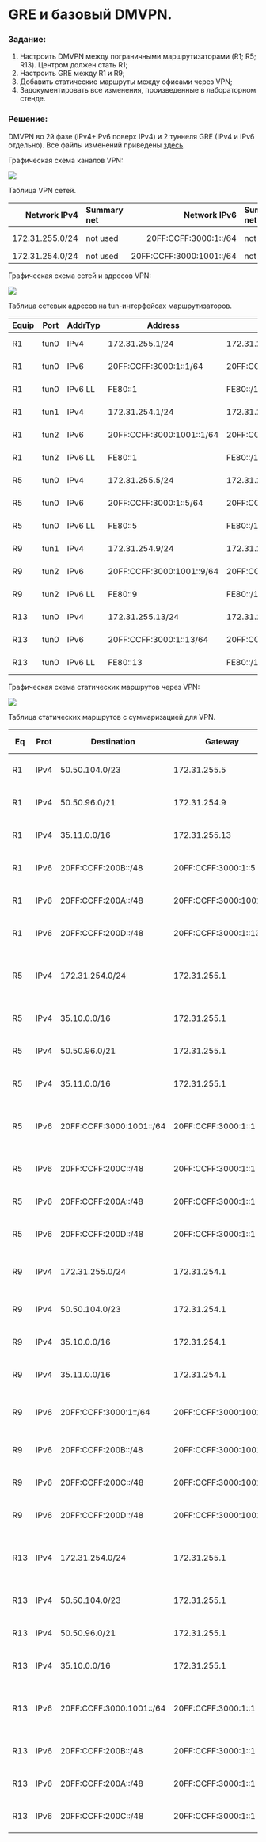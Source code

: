 # GRE и базовый DMVPN.

###  Задание:

  1. Настроить DMVPN между пограничными маршрутизаторами (R1; R5; R13). Центром должен стать R1;
  2. Настроить GRE между R1 и R9;
  3. Добавить статические маршруты между офисами через VPN;
  4. Задокументировать все изменения, произведенные в лабораторном стенде.



###  Решение:

  DMVPN во 2й фазе (IPv4+IPv6 поверх IPv4) и 2 туннеля GRE (IPv4 и IPv6 отдельно).
  Все файлы изменений приведены [здесь](configs/).


  Графическая схема каналов VPN:

![](vpn.png)


  Таблица VPN сетей.

| Network IPv4     | Summary net    | Network IPv6             | Summary net         | Description   |
|-----------------:|:---------------|-------------------------:|:--------------------|:-------------:|
| 172.31.255.0/24  | not used       | 20FF:CCFF:3000:1::/64    | not used            | DMVPN network |
| 172.31.254.0/24  | not used       | 20FF:CCFF:3000:1001::/64 | not used            | GRE tun net   |


  Графическая схема сетей и адресов VPN:

![](vpn_addresses.png)


  Таблица сетевых адресов на tun-интерфейсах маршрутизаторов.

| Equip | Port | AddrTyp | Address                   | Network                  | Description     |
|-------|------|---------|---------------------------|--------------------------|-----------------|
| R1    | tun0 | IPv4    | 172.31.255.1/24           | 172.31.255.0/24          | DMVPN hub       |
| R1    | tun0 | IPv6    | 20FF:CCFF:3000:1::1/64    | 20FF:CCFF:3000:1::/64    | DMVPN hub       |
| R1    | tun0 | IPv6 LL | FE80::1                   | FE80::/10                | link-local tun0 |
| R1    | tun1 | IPv4    | 172.31.254.1/24           | 172.31.254.0/24          | GRE tun to R9   |
| R1    | tun2 | IPv6    | 20FF:CCFF:3000:1001::1/64 | 20FF:CCFF:3000:1001::/64 | GRE tun to R9   |
| R1    | tun2 | IPv6 LL | FE80::1                   | FE80::/10                | link-local tun2 |
| R5    | tun0 | IPv4    | 172.31.255.5/24           | 172.31.255.0/24          | DMVPN to R1     |
| R5    | tun0 | IPv6    | 20FF:CCFF:3000:1::5/64    | 20FF:CCFF:3000:1::/64    | DMVPN to R1     |
| R5    | tun0 | IPv6 LL | FE80::5                   | FE80::/10                | link-local tun0 |
| R9    | tun1 | IPv4    | 172.31.254.9/24           | 172.31.254.0/24          | GRE tun1 to R1  |
| R9    | tun2 | IPv6    | 20FF:CCFF:3000:1001::9/64 | 20FF:CCFF:3000:1001::/64 | GRE tun2 to R1  |
| R9    | tun2 | IPv6 LL | FE80::9                   | FE80::/10                | link-local tun2 |
| R13   | tun0 | IPv4    | 172.31.255.13/24          | 172.31.255.0/24          | DMVPN to R1     |
| R13   | tun0 | IPv6    | 20FF:CCFF:3000:1::13/64   | 20FF:CCFF:3000:1::/64    | DMVPN to R1     |
| R13   | tun0 | IPv6 LL | FE80::13                  | FE80::/10                | link-local tun0 |


  Графическая схема статических маршрутов через VPN:

![](static_over_vpn.png)


  Таблица статических маршрутов с суммаризацией для VPN.

| Eq  | Prot | Destination              | Gateway                | M | Comment (name)                       |
|-----|------|--------------------------|------------------------|---|--------------------------------------|
| R1  | IPv4 | 50.50.104.0/23           | 172.31.255.5           | 1 | to R5 through dmvpn                  |
| R1  | IPv4 | 50.50.96.0/21            | 172.31.254.9           | 1 | to R9 through gre tunnel             |
| R1  | IPv4 | 35.11.0.0/16             | 172.31.255.13          | 1 | to R13 through dmvpn                 |
| R1  | IPv6 | 20FF:CCFF:200B::/48      | 20FF:CCFF:3000:1::5    | 1 | to R5 through dmvpn                  |
| R1  | IPv6 | 20FF:CCFF:200A::/48      | 20FF:CCFF:3000:1001::9 | 1 | to R9 through gre tunnel             |
| R1  | IPv6 | 20FF:CCFF:200D::/48      | 20FF:CCFF:3000:1::13   | 1 | to R13 through dmvpn                 |
| R5  | IPv4 | 172.31.254.0/24          | 172.31.255.1           | 1 | to gre tunnel networks through dmvpn |
| R5  | IPv4 | 35.10.0.0/16             | 172.31.255.1           | 1 | to R1 through dmvpn                  |
| R5  | IPv4 | 50.50.96.0/21            | 172.31.255.1           | 1 | to R9 through dmvpn                  |
| R5  | IPv4 | 35.11.0.0/16             | 172.31.255.1           | 1 | to R13 through dmvpn                 |
| R5  | IPv6 | 20FF:CCFF:3000:1001::/64 | 20FF:CCFF:3000:1::1    | 1 | to gre tunnel networks through dmvpn |
| R5  | IPv6 | 20FF:CCFF:200C::/48      | 20FF:CCFF:3000:1::1    | 1 | to R1 through dmvpn                  |
| R5  | IPv6 | 20FF:CCFF:200A::/48      | 20FF:CCFF:3000:1::1    | 1 | to R9 through dmvpn                  |
| R5  | IPv6 | 20FF:CCFF:200D::/48      | 20FF:CCFF:3000:1::1    | 1 | to R13 through dmvpn                 |
| R9  | IPv4 | 172.31.255.0/24          | 172.31.254.1           | 1 | to dmvpn network through gre tunnel  |
| R9  | IPv4 | 50.50.104.0/23           | 172.31.254.1           | 1 | to R5 through gre tunnel             |
| R9  | IPv4 | 35.10.0.0/16             | 172.31.254.1           | 1 | to R1 through gre tunnel             |
| R9  | IPv4 | 35.11.0.0/16             | 172.31.254.1           | 1 | to R13 through gre tunnel            |
| R9  | IPv6 | 20FF:CCFF:3000:1::/64    | 20FF:CCFF:3000:1001::1 | 1 | to dmvpn network through gre tunnel  |
| R9  | IPv6 | 20FF:CCFF:200B::/48      | 20FF:CCFF:3000:1001::1 | 1 | to R5 through gre tunnel             |
| R9  | IPv6 | 20FF:CCFF:200C::/48      | 20FF:CCFF:3000:1001::1 | 1 | to R1 through gre tunnel             |
| R9  | IPv6 | 20FF:CCFF:200D::/48      | 20FF:CCFF:3000:1001::1 | 1 | to R13 through gre tunnel            |
| R13 | IPv4 | 172.31.254.0/24          | 172.31.255.1           | 1 | to gre tunnel networks through dmvpn |
| R13 | IPv4 | 50.50.104.0/23           | 172.31.255.1           | 1 | to R5 through dmvpn                  |
| R13 | IPv4 | 50.50.96.0/21            | 172.31.255.1           | 1 | to R9 through dmvpn                  |
| R13 | IPv4 | 35.10.0.0/16             | 172.31.255.1           | 1 | to R1 through dmvpn                  |
| R13 | IPv6 | 20FF:CCFF:3000:1001::/64 | 20FF:CCFF:3000:1::1    | 1 | to gre tunnel networks through dmvpn |
| R13 | IPv6 | 20FF:CCFF:200B::/48      | 20FF:CCFF:3000:1::1    | 1 | to R5 through dmvpn                  |
| R13 | IPv6 | 20FF:CCFF:200A::/48      | 20FF:CCFF:3000:1::1    | 1 | to R9 through dmvpn                  |
| R13 | IPv6 | 20FF:CCFF:200C::/48      | 20FF:CCFF:3000:1::1    | 1 | to R1 through dmvpn                  |